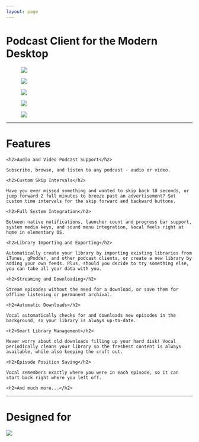 ```yaml
---
layout: page
---
```


<h1 class="text-center">Podcast Client for the Modern Desktop</h1>

<div class="gallery items-5 autoplay">
  <div id="item-1" class="control-operator"></div>
  <div id="item-2" class="control-operator"></div>
  <div id="item-3" class="control-operator"></div>
  <div id="item-4" class="control-operator"></div>
  <div id="item-5" class="control-operator"></div>

  <figure class="item">
    <img src="{{ site.baseurl }}/images/home/Screenshot+from+2015-04-04+22-03-55.png" />
  </figure>

  <figure class="item">
    <img src="{{ site.baseurl }}/images/home/Screenshot+from+2015-04-04+22-05-26.png" />
  </figure>

  <figure class="item">
    <img src="{{ site.baseurl }}/images/home/Screenshot+from+2015-04-04+22-07-43.png" />
  </figure>

  <figure class="item">
    <img src="{{ site.baseurl }}/images/home/Screenshot+from+2015-04-04+22-08-42.png" />
  </figure>

  <figure class="item">
    <img src="{{ site.baseurl }}/images/home/Screenshot+from+2015-04-04+22-10-39.png" />
  </figure>

  <div class="controls">
    <a href="#item-1" class="control-button"><i class="fa fa-circle"></i></a>
    <a href="#item-2" class="control-button"><i class="fa fa-circle"></i></a>
    <a href="#item-3" class="control-button"><i class="fa fa-circle"></i></a>
    <a href="#item-4" class="control-button"><i class="fa fa-circle"></i></a>
    <a href="#item-5" class="control-button"><i class="fa fa-circle"></i></a>
  </div>
</div>

<hr/>

<h1>Features</h1>

<div class="row">
  <div>

    <h2>Audio and Video Podcast Support</h2>

    Subscribe, browse, and listen to any podcast - audio or video.

    <h2>Custom Skip Intervals</h2>

    Have you ever missed something and wanted to skip back 10 seconds, or jump forward 2 full minutes to breeze past an advertisement? Set custom time intervals for the skip forward and backward buttons.

    <h2>Full System Integration</h2>

    Between native notifications, launcher count and progress bar support, system media keys, and sound menu integration, Vocal feels right at home in elementary OS.

    <h2>Library Importing and Exporting</h2>

    Automatically create your library by importing existing libraries from iTunes, gPodder, and other podcast clients, or create a new library by adding your own feeds. Plus, should you decide to try something else, you can take all your data with you.

  </div>
  <div>

    <h2>Streaming and Downloading</h2>

    Stream episodes without the need for a download, or save them for offline listening or permanent archival.

    <h2>Automatic Downloads</h2>

    Vocal automatically checks for and downloads new episodes in the background, so your library is always up-to-date.

    <h2>Smart Library Management</h2>

    Never worry about old downloads filling up your hard disk! Vocal periodically cleans your library so the freshest content is always available, while also keeping the cruft out.

    <h2>Episode Position Saving</h2>

    Vocal remembers exactly where you were in each episode, so it can start back right where you left off.

    <h2>And much more...</h2>

  </div>
</div>

<hr />

<h1>Designed for</h1>

<a href="http://elementary.io"><img class="center" src="{{ site.baseurl }}/images/home/elementary OS.png" /></a>